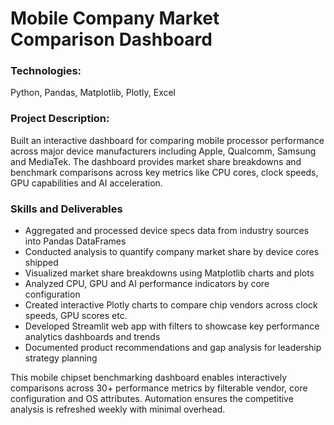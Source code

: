 # Mobile Company Market Comparison Dashboard

### Technologies:

Python, Pandas, Matplotlib, Plotly, Excel

### Project Description: 

Built an interactive dashboard for comparing mobile processor performance across major device manufacturers including Apple, Qualcomm, Samsung and MediaTek. The dashboard provides market share breakdowns and benchmark comparisons across key metrics like CPU cores, clock speeds, GPU capabilities and AI acceleration.

### Skills and Deliverables

- Aggregated and processed device specs data from industry sources into Pandas DataFrames
- Conducted analysis to quantify company market share by device cores shipped
- Visualized market share breakdowns using Matplotlib charts and plots
- Analyzed CPU, GPU and AI performance indicators by core configuration
- Created interactive Plotly charts to compare chip vendors across clock speeds, GPU scores etc.
- Developed Streamlit web app with filters to showcase key performance analytics dashboards and trends
- Documented product recommendations and gap analysis for leadership strategy planning

This mobile chipset benchmarking dashboard enables interactively comparisons across 30+ performance metrics by filterable vendor, core configuration and OS attributes. Automation ensures the competitive analysis is refreshed weekly with minimal overhead.

